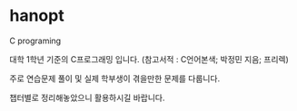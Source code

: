 # hanopt
C programing

대학 1학년 기준의 C프로그래밍 입니다.
(참고서적 : C언어본색; 박정민 지음; 프리렉)

주로 연습문제 풀이 및 실제 학부생이 겪을만한 문제를 다룹니다.

챕터별로 정리해놓았으니 활용하시길 바랍니다.
